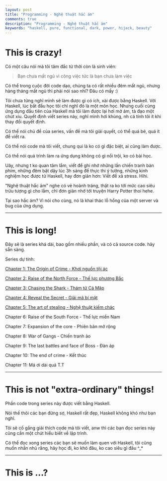 ```yaml
---
layout: post
title: "Programming - Nghệ thuật hắc ám"
comments: true
description: "Programming - Nghệ thuật hắc ám"
keywords: "haskell, pure, functional, dark, power, hijack, beauty"
---
```



# This is crazy!

Có một câu nói mà tôi tâm đắc từ thời còn là sinh viên:

> Bạn chưa mất ngủ vì công việc tức là bạn chưa làm việc

Có thể trong cuộc đời code dạo, chúng ta có rất nhiều đêm mất ngủ, nhưng hàng tháng mất ngủ thì phải nói sao nhỉ? Đâu có mấy :)

Tôi chưa từng nghĩ mình sẽ làm được gì có ích, xài được bằng Haskell. Với Haskell, lúc bắt đầu học tôi chỉ nghĩ đó là một môn học. Nhưng cuối cùng ứng dụng đầu tiên của Haskell mà tôi làm được lại hơi mờ ám, tà đạo một chút xíu. Quyết định viết series này, nghĩ mình hơi khùng, nh cá tính tôi ít khi thay đổi quyết định.

Có thể nói chủ đề của series, vấn đề mà tôi giải quyết, có thể quá bé, quá ít để viết ra.

Có thể nói code mà tôi viết, chung qui là ko có gì đặc biệt, ai cũng làm được.

Có thể nói quá trình làm ra ứng dụng không có gì nổi trội, ko có bài học.

Uây, nhưng t ko quan tâm lắm, viết để ghi nhớ những lần chiến tranh bàn phím, những đêm bật dậy lúc 3h sáng để thực thi ý tưởng, những kinh nghiệm học được từ Haskell, hay đơn giản hơn: Viết để xả stress. Hihi.

"Nghệ thuật hắc ám" nghe có vẻ hoành tráng, thật ra ko tới mức cao siêu trừu tượng gì cho lắm, chỉ đơn giản nhớ tới truyện Harry Potter thoi hehe.

Tại sao hắc ám? Vì nói cho cùng, nó là khai thác lỗ hổng của một server và bug của ứng dụng.

---

# This is long!

Đây sẽ là series khá dài, bao gồm nhiều phần, và có cả source code. hãy sẵn sàng.

Series dự tính:

[Chapter 1: The Origin of Crime - Khơi nguồn tội ác](https://thanhdo89se.github.io/2018/chapter01-the-origin-of-crime/)

[Chapter 2: Raise of the North Force - Thế lực phương Bắc](https://thanhdo89se.github.io/2018/chapter02-raise-of-the-north-force/)

[Chapter 3: Chasing the Shark - Thám tử Cá Mập](https://thanhdo89se.github.io/2018/chapter03-chasing-the-shark/)

[Chapter 4: Reveal the Secret - Giải mã bí mật](https://thanhdo89se.github.io/2018/chapter04-reveal-the-secret/)

[Chapter 5: The art of stealing - Nghệ thuật kiếm chác](https://thanhdo89se.github.io/2018/chapter05-the-art-of-stealing/)

Chapter 6: Raise of the South Force - Thế lực miền Nam

Chapter 7: Expansion of the core - Phiên bản mở rộng

Chapter 8: War of Gangs - Chiến tranh ảo

Chapter 9: The last battles and face of Boss - Đàn áp

Chapter 10: The end of crime - Kết thúc 

Chapter 11: Má ơi dài quá T.T

---

# This is not "extra-ordinary" things!

Phần code trong series này được viết bằng Haskell.

Nói thế thôi các bạn đừng sợ, Haskell rất đẹp, Haskell không khó như bạn nghĩ.

Tôi sẽ cố gắng giải thích code mà tôi viết, anw thì các bạn đọc series này cũng cần một chút hiểu biết về lập trình.

Có thể đọc xong series các bạn sẽ muốn làm quen với Haskell, tôi cũng muốn nhắn nhủ rằng, hãy học đi, ko khó đâu, ko cao siêu gì đâu ^_*

---

# This is ...?